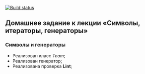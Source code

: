 [![Build status](https://ci.appveyor.com/api/projects/status/rlxk92mppdjflwb0?svg=true)](https://ci.appveyor.com/project/Cazuist/ajs-8-symbol-generator)

## Домашнее задание к лекции «Символы, итераторы, генераторы»
### Символы и генераторы

- Реализован класс *Team*;
- Реализован генератор;
- Реализована проверка  **Lint**;
